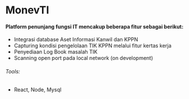 <h1>MonevTI</h1>

<h4>Platform penunjang fungsi IT mencakup beberapa fitur sebagai berikut:</h6>

<ul>
  <li>Integrasi database Aset Informasi Kanwil dan KPPN</li>
  <li>Capturing kondisi pengelolaan TIK KPPN melalui fitur kertas kerja</li>
  <li>Penyediaan Log Book masalah TIK</li>
  <li>Scanning open port pada local network (on development) </li>
</ul>


<h6>Tools:</h6>
<ul>
  <li>React, Node, Mysql</li>
</ul>
